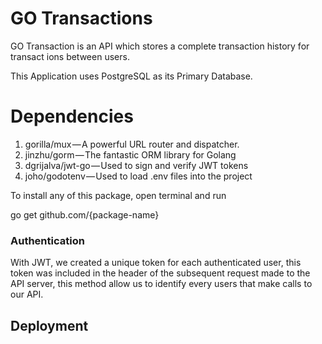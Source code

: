 # GO Transactions

GO Transaction is an API which stores a complete transaction history for transact  ions between users.

This Application uses PostgreSQL as its Primary Database.

# Dependencies
1. gorilla/mux — A powerful URL router and dispatcher. 
2. jinzhu/gorm — The fantastic ORM library for Golang
3. dgrijalva/jwt-go — Used to sign and verify JWT tokens
4. joho/godotenv — Used to load .env files into the project

To install any of this package, open terminal and run

go get github.com/{package-name}

### Authentication

With JWT, we created a unique token for each authenticated user, this token was included in the header of the subsequent request made to the API server, this method allow us to identify every users that make calls to our API. 

## Deployment




